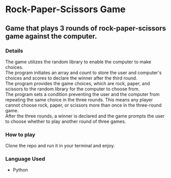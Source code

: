 # Rock-Paper-Scissors Game
## Game that plays 3 rounds of rock-paper-scissors game against the computer.
### Details
<p>The game utilizes the random library to enable the computer to make choices.</br>
The program initiates an array and count to store the user and computer's choices and scores to declare the winner after the third round.</br>
The program provides the game choices, which are rock, paper, and scissors to the random library for the computer to choose from.</br>
The program sets a condition preventing the user and the computer from repeating the same choice in the three rounds. This means any player cannot choose rock, paper, or scissors more than once in the three-round game.</br>
After the three rounds, a winner is declared and the game prompts the user to choose whether to play another round of three games.</p>

### How to play
<p>Clone the repo and run it in your terminal and enjoy.</p>

### Language Used
<ul>
  <li>Python</li>
</ul>
